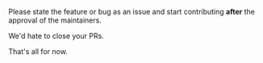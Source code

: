 Please state the feature or bug as an issue and start contributing **after** the approval of the maintainers.

We'd hate to close your PRs.

That's all for now.
